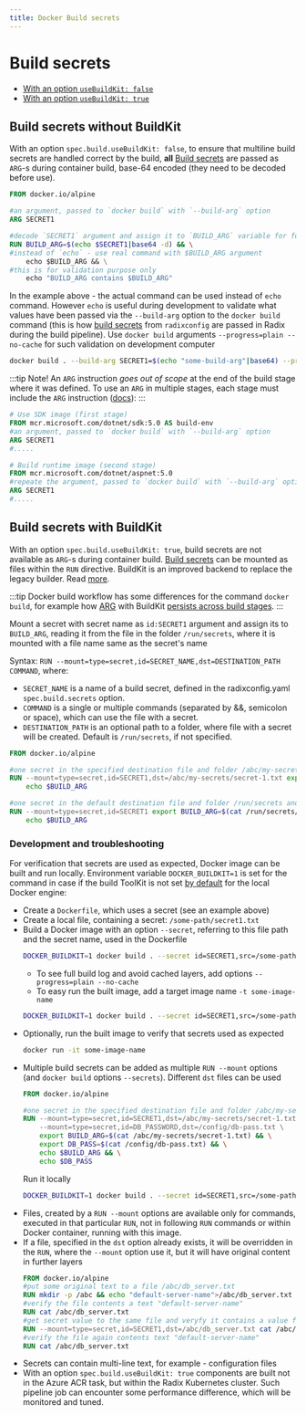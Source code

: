 ```yaml
---
title: Docker Build secrets
---
```


# Build secrets
* [With an option `useBuildKit: false`](./#build-secrets-without-buildkit)
* [With an option `useBuildKit: true`](./#build-secrets-with-buildkit)


## Build secrets without BuildKit  
With an option `spec.build.useBuildKit: false`, to ensure that multiline build secrets are handled correct by the build, **all** [Build secrets](/docs/radix-config/index.md#secrets) are passed as `ARG`-s during container build, base-64 encoded (they need to be decoded before use).

```dockerfile
FROM docker.io/alpine

#an argument, passed to `docker build` with `--build-arg` option
ARG SECRET1

#decode `SECRET1` argument and assign it to `BUILD_ARG` variable for further commands in this `RUN`
RUN BUILD_ARG=$(echo $SECRET1|base64 -d) && \
#instead of `echo` - use real command with $BUILD_ARG argument
    echo $BUILD_ARG && \
#this is for validation purpose only
    echo "BUILD_ARG contains $BUILD_ARG"
```

In the example above - the actual command can be used instead of `echo` command. However `echo` is useful during development to validate what values have been passed via the `--build-arg` option to the `docker build` command (this is how [build secrets](/docs/radix-config/index.md#secrets) from `radixconfig` are passed in Radix during the build pipeline). Use `docker build` arguments `--progress=plain --no-cache` for such validation on development computer

```sh
docker build . --build-arg SECRET1=$(echo "some-build-arg"|base64) --progress=plain --no-cache
```

:::tip
Note! An `ARG` instruction _goes out of scope_ at the end of the build stage where it was defined. To use an `ARG` in multiple stages, each stage must include the `ARG` instruction ([docs](https://docs.docker.com/engine/reference/builder/#arg)):
:::

```dockerfile
# Use SDK image (first stage)
FROM mcr.microsoft.com/dotnet/sdk:5.0 AS build-env
#an argument, passed to `docker build` with `--build-arg` option
ARG SECRET1
#.....

# Build runtime image (second stage)
FROM mcr.microsoft.com/dotnet/aspnet:5.0
#repeate the argument, passed to `docker build` with `--build-arg` option
ARG SECRET1
#.....
```
## Build secrets with BuildKit  
With an option `spec.build.useBuildKit: true`, build secrets are not available as `ARG`-s during container build. [Build secrets](/docs/radix-config/index.md#secrets) can be mounted as files within the `RUN` directive. BuildKit is an improved backend to replace the legacy builder. Read [more](https://docs.docker.com/build/buildkit/).

:::tip
Docker build workflow has some differences for the command `docker build`, for example how [ARG](https://docs.docker.com/engine/reference/builder/#understand-how-arg-and-from-interact) with BuildKit [persists across build stages](https://github.com/moby/buildkit/issues/1977).
:::

Mount a secret with secret name as `id:SECRET1` argument and assign its to `BUILD_ARG`, reading it from the file in the folder `/run/secrets`, where it is mounted with a file name same as the secret's name

Syntax: `RUN --mount=type=secret,id=SECRET_NAME,dst=DESTINATION_PATH COMMAND`, where:
- `SECRET_NAME` is a name of a build secret, defined in the radixconfig.yaml `spec.build.secrets` option.
- `COMMAND` is a single or multiple commands (separated by &&, semicolon or space), which can use the file with a secret.
- `DESTINATION_PATH` is an optional path to a folder, where file with a secret will be created. Default is `/run/secrets`, if not specified.
```dockerfile
FROM docker.io/alpine

#one secret in the specified destination file and folder /abc/my-secrets/secret-1.txt
RUN --mount=type=secret,id=SECRET1,dst=/abc/my-secrets/secret-1.txt export BUILD_ARG=$(cat /abc/my-secrets/secret-1.txt) && \
    echo $BUILD_ARG

#one secret in the default destination file and folder /run/secrets and a file with a name, the same as the secret name
RUN --mount=type=secret,id=SECRET1 export BUILD_ARG=$(cat /run/secrets/SECRET1) && \
    echo $BUILD_ARG
```

### Development and troubleshooting
For verification that secrets are used as expected, Docker image can be built and run locally. Environment variable `DOCKER_BUILDKIT=1` is set for the command in case if the build ToolKit is not set [by default](https://docs.docker.com/build/buildkit/#getting-started) for the local Docker engine:
* Create a `Dockerfile`, which uses a secret (see an example above)  
* Create a local file, containing a secret: `/some-path/secret1.txt`
* Build a Docker image with an option `--secret`, referring to this file path and the secret name, used in the Dockerfile 
  ```bash
  DOCKER_BUILDKIT=1 docker build . --secret id=SECRET1,src=/some-path/secret1.txt -t some-image-name
  ```
  * To see full build log and avoid cached layers, add options `--progress=plain --no-cache`
  * To easy run the built image, add a target image name `-t some-image-name`
  ```bash
  DOCKER_BUILDKIT=1 docker build . --secret id=SECRET1,src=/some-path/secret1.txt -t some-image-name --progress=plain --no-cache
  ```
* Optionally, run the built image to verify that secrets used as expected
  ```bash
  docker run -it some-image-name
  ```
* Multiple build secrets can be added as multiple `RUN --mount` options (and `docker build` options `--secrets`). Different `dst` files can be used
  ```dockerfile
  FROM docker.io/alpine
  
  #one secret in the specified destination file and folder /abc/my-secrets/secret-1.txt
  RUN --mount=type=secret,id=SECRET1,dst=/abc/my-secrets/secret-1.txt \
      --mount=type=secret,id=DB_PASSWORD,dst=/config/db-pass.txt \
      export BUILD_ARG=$(cat /abc/my-secrets/secret-1.txt) && \
      export DB_PASS=$(cat /config/db-pass.txt) && \
      echo $BUILD_ARG && \
      echo $DB_PASS
  ```
  Run it locally
  ```bash
  DOCKER_BUILDKIT=1 docker build . --secret id=SECRET1,src=/some-path/secret1.txt --secret id=DB_PASSWORD,src=/maybe-another-path/db_password.txt -t some-image-name --progress=plain --no-cache
  ```
* Files, created by a `RUN --mount` options are available only for commands, executed in that particular `RUN`, not in following `RUN` commands or within Docker container, running with this image.
* If a file, specified in the `dst` option already exists, it will be overridden in the `RUN`, where the `--mount` option use it, but it will have original content in further layers
    ```dockerfile
    FROM docker.io/alpine
    #put some original text to a file /abc/db_server.txt
    RUN mkdir -p /abc && echo "default-server-name">/abc/db_server.txt
    #verify the file contents a text "default-server-name"
    RUN cat /abc/db_server.txt
    #get secret value to the same file and veryfy it contains a value from the secret, overriding the original text
    RUN --mount=type=secret,id=SECRET1,dst=/abc/db_server.txt cat /abc/db_server.txt
    #verify the file again contents text "default-server-name"
    RUN cat /abc/db_server.txt
    ```
* Secrets can contain multi-line text, for example - configuration files
* With an option `spec.build.useBuildKit: true` components are built not in the Azure ACR task, but within the Radix Kubernetes cluster. Such pipeline job can encounter some performance difference, which will be monitored and tuned.
